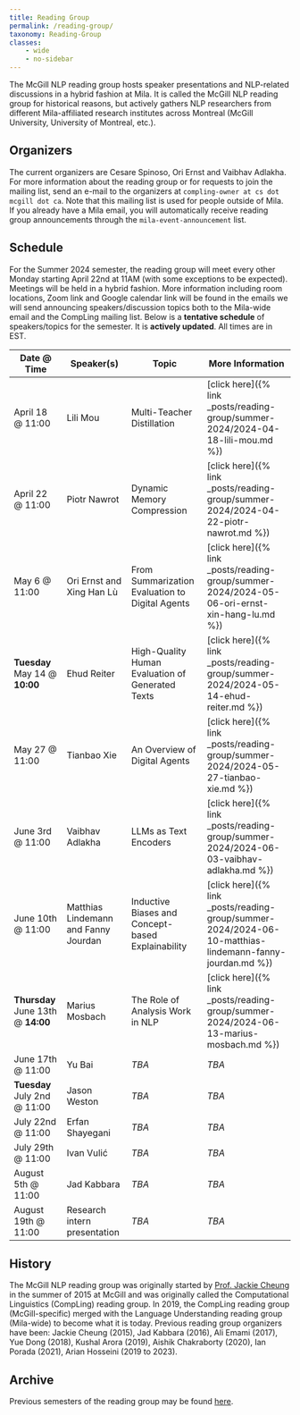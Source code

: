 ```yaml
---
title: Reading Group
permalink: /reading-group/
taxonomy: Reading-Group
classes:
    - wide
    - no-sidebar
---
```


The McGill NLP reading group hosts speaker presentations and NLP-related discussions in a hybrid fashion at Mila. It is called the McGill NLP reading group for historical reasons, but actively gathers NLP researchers from different Mila-affiliated research institutes across Montreal (McGill University, University of Montreal, etc.).

## Organizers

The current organizers are Cesare Spinoso, Ori Ernst and Vaibhav Adlakha. For more information about the reading group or for requests to join the mailing list, send an e-mail to the organizers at `compling-owner at cs dot mcgill dot ca`. Note that this mailing list is used for people outside of Mila. If you already have a Mila email, you will automatically receive reading group announcements through the `mila-event-announcement` list.


## Schedule

For the Summer 2024 semester, the reading group will meet every other Monday starting April 22nd at 11AM (with some exceptions to be expected). Meetings will be held in a hybrid fashion. More information including room locations, Zoom link and Google calendar link will be found in the emails we will send announcing speakers/discussion topics both to the Mila-wide email and the CompLing mailing list. Below is a **tentative schedule** of speakers/topics for the semester. It is **actively updated**. All times are in EST.

| **Date @ Time** | **Speaker(s)** | **Topic** | **More Information** |
|---|---|---|---|
| April 18 @ 11:00 | Lili Mou | Multi-Teacher Distillation | [click here]({% link _posts/reading-group/summer-2024/2024-04-18-lili-mou.md %}) |
| April 22 @ 11:00 | Piotr Nawrot | Dynamic Memory Compression | [click here]({% link _posts/reading-group/summer-2024/2024-04-22-piotr-nawrot.md %}) |
| May 6 @ 11:00  | Ori Ernst and Xing Han Lù | From Summarization Evaluation to Digital Agents | [click here]({% link _posts/reading-group/summer-2024/2024-05-06-ori-ernst-xin-hang-lu.md %}) |
| **Tuesday** May 14 @ **10:00**  | Ehud Reiter | High-Quality Human Evaluation of Generated Texts| [click here]({% link _posts/reading-group/summer-2024/2024-05-14-ehud-reiter.md %}) |
| May 27 @ 11:00 | Tianbao Xie | An Overview of Digital Agents | [click here]({% link _posts/reading-group/summer-2024/2024-05-27-tianbao-xie.md %}) |
| June 3rd @ 11:00 | Vaibhav Adlakha | LLMs as Text Encoders | [click here]({% link _posts/reading-group/summer-2024/2024-06-03-vaibhav-adlakha.md %}) | 
| June 10th @ 11:00 | Matthias Lindemann and Fanny Jourdan | Inductive Biases and Concept-based Explainability | [click here]({% link _posts/reading-group/summer-2024/2024-06-10-matthias-lindemann-fanny-jourdan.md %}) | 
| **Thursday** June 13th @ **14:00** | Marius Mosbach | The Role of Analysis Work in NLP | [click here]({% link _posts/reading-group/summer-2024/2024-06-13-marius-mosbach.md %}) | 
| June 17th @ 11:00 | Yu Bai | *TBA* | *TBA* | 
| **Tuesday** July 2nd @ 11:00 | Jason Weston | *TBA* | *TBA* | 
| July 22nd @ 11:00 | Erfan Shayegani | *TBA* | *TBA* | 
| July 29th @ 11:00 | Ivan Vulić | *TBA* | *TBA* | 
| August 5th @ 11:00 | Jad Kabbara | *TBA* | *TBA* | 
| August 19th @ 11:00 | Research intern presentation | *TBA* | *TBA* | 

## History

The McGill NLP reading group was originally started by [Prof. Jackie Cheung](https://www.cs.mcgill.ca/~jcheung/) in the summer of 2015 at McGill and was originally called the Computational Linguistics (CompLing) reading group. In 2019, the CompLing reading group (McGill-specific) merged with the Language Understanding reading group (Mila-wide) to become what it is today. Previous reading group organizers have been: Jackie Cheung (2015), Jad Kabbara (2016), Ali Emami (2017), Yue Dong (2018), Kushal Arora (2019), Aishik Chakraborty (2020), Ian Porada (2021), Arian Hosseini (2019 to 2023).


## Archive

Previous semesters of the reading group may be found [here](https://www.cs.mcgill.ca/~jcheung/meetings.html).

<!-- More history
**2015.** Jackie Cheung starts the CompLing reading group at McGill.
**2016.** Organizer: Jad Kabbara
**2017.** Organizer: Ali Emami
**2018.** Organizer: Yue Dong
**2019.** Kushal Arora (CompLing) and Arian Hosseini (LURG) merge the two reading groups together to create the McGill/Mila NLP reading group and act.
**2020.** Organizers: Aishik Chakraborty and Arian Hosseini.
**January 2021 to May 2022.** Organizers: Ian Porada and Arian Hosseini.
**May 2022 to May 2024.** Organizers: Vaibhav Adlakha and Arian Hosseini.
-->
